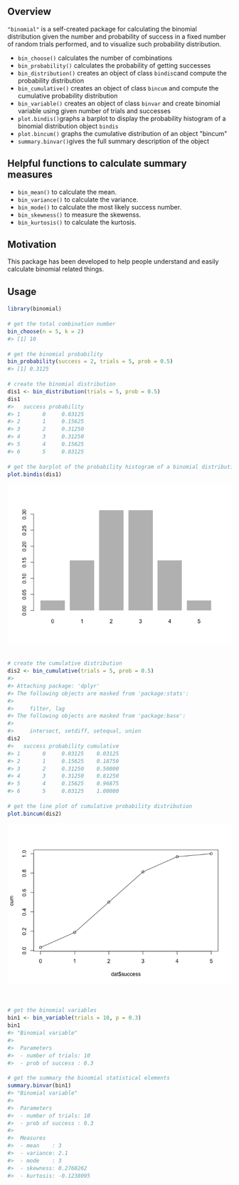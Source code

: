 
<!-- README.md is generated from README.Rmd. Please edit that file -->
Overview
--------

`"binomial"` is a self-created package for calculating the binomial distribution given the number and probability of success in a fixed number of random trials performed, and to visualize such probability distribution.

-   `bin_choose()` calculates the number of combinations
-   `bin_probability()` calculates the probability of getting successes
-   `bin_distribution()` creates an object of class `bindis`cand compute the probability distribution
-   `bin_cumulative()` creates an object of class `bincum` and compute the cumulative probability distribution
-   `bin_variable()` creates an object of class `binvar` and create binomial variable using given number of trials and successes
-   `plot.bindis()`graphs a barplot to display the probability histogram of a binomial distribution object `bindis`
-   `plot.bincum()` graphs the cumulative distribution of an object "bincum"
-   `summary.binvar()`gives the full summary description of the object

Helpful functions to calculate summary measures
-----------------------------------------------

-   `bin_mean()` to calculate the mean.
-   `bin_variance()` to calculate the variance.
-   `bin_mode()` to calculate the most likely success number.
-   `bin_skewness()` to measure the skewenss.
-   `bin_kurtosis()` to calculate the kurtosis.

Motivation
----------

This package has been developed to help people understand and easily calculate binomial related things.

Usage
-----

``` r
library(binomial)

# get the total combination number
bin_choose(n = 5, k = 2)
#> [1] 10

# get the binomial probability
bin_probability(success = 2, trials = 5, prob = 0.5)
#> [1] 0.3125

# create the binomial distribution
dis1 <- bin_distribution(trials = 5, prob = 0.5)
dis1
#>   success probability
#> 1       0     0.03125
#> 2       1     0.15625
#> 3       2     0.31250
#> 4       3     0.31250
#> 5       4     0.15625
#> 6       5     0.03125

# get the barplot of the probability histogram of a binomial distribution
plot.bindis(dis1)
```

![](README-unnamed-chunk-2-1.png)

``` r

# create the cumulative distribution
dis2 <- bin_cumulative(trials = 5, prob = 0.5)
#> 
#> Attaching package: 'dplyr'
#> The following objects are masked from 'package:stats':
#> 
#>     filter, lag
#> The following objects are masked from 'package:base':
#> 
#>     intersect, setdiff, setequal, union
dis2
#>   success probability cumulative
#> 1       0     0.03125    0.03125
#> 2       1     0.15625    0.18750
#> 3       2     0.31250    0.50000
#> 4       3     0.31250    0.81250
#> 5       4     0.15625    0.96875
#> 6       5     0.03125    1.00000

# get the line plot of cumulative probability distribution 
plot.bincum(dis2)
```

![](README-unnamed-chunk-2-2.png)

``` r


# get the binomial variables 
bin1 <- bin_variable(trials = 10, p = 0.3)
bin1
#> "Binomial variable"
#> 
#>  Parameters
#>  - number of trials: 10
#>  - prob of success : 0.3

# get the summary the binomial statistical elements
summary.binvar(bin1)
#> "Binomial variable"
#> 
#>  Parameters
#>  - number of trials: 10
#>  - prob of success : 0.3
#> 
#>  Measures
#>  - mean    : 3
#>  - variance: 2.1
#>  - mode    : 3
#>  - skewness: 0.2760262
#>  - kurtosis: -0.1238095
```
